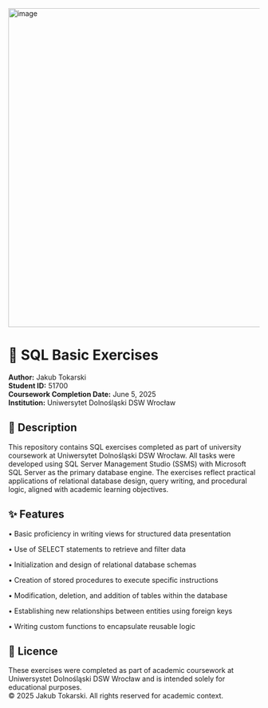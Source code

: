 <img width="1272" height="640" alt="image" src="https://github.com/user-attachments/assets/2599f079-8e4e-43e4-9669-e6228f15d80d" />

# 🧮 SQL Basic Exercises

**Author:** Jakub Tokarski  
**Student ID:** 51700  
**Coursework Completion Date:** June 5, 2025  
**Institution:** Uniwersytet Dolnośląski DSW Wrocław  

## 📄 Description

This repository contains SQL exercises completed as part of university coursework at Uniwersytet Dolnośląski DSW Wrocław. 
All tasks were developed using SQL Server Management Studio (SSMS) with Microsoft SQL Server as the primary database engine. 
The exercises reflect practical applications of relational database design, query writing, and procedural logic, aligned with academic learning objectives.

## ✨ Features

• Basic proficiency in writing views for structured data presentation

• Use of SELECT statements to retrieve and filter data

• Initialization and design of relational database schemas

• Creation of stored procedures to execute specific instructions

• Modification, deletion, and addition of tables within the database

• Establishing new relationships between entities using foreign keys

• Writing custom functions to encapsulate reusable logic

## 📄 Licence

These exercises were completed as part of academic coursework at Uniwersystet Dolnośląski DSW Wrocław and is intended solely for educational purposes.  
© 2025 Jakub Tokarski. All rights reserved for academic context.








